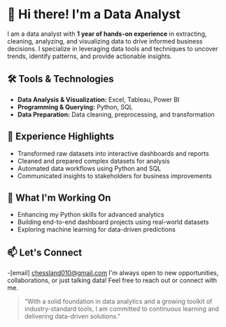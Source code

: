 # 👋 Hi there! I'm a Data Analyst

I am a data analyst with **1 year of hands-on experience** in extracting, cleaning, analyzing, and visualizing data to drive informed business decisions. I specialize in leveraging data tools and techniques to uncover trends, identify patterns, and provide actionable insights.

## 🛠️ Tools & Technologies

- **Data Analysis & Visualization:** Excel, Tableau, Power BI  
- **Programming & Querying:** Python, SQL  
- **Data Preparation:** Data cleaning, preprocessing, and transformation

## 💼 Experience Highlights

- Transformed raw datasets into interactive dashboards and reports
- Cleaned and prepared complex datasets for analysis
- Automated data workflows using Python and SQL
- Communicated insights to stakeholders for business improvements

## 🌱 What I'm Working On

- Enhancing my Python skills for advanced analytics  
- Building end-to-end dashboard projects using real-world datasets  
- Exploring machine learning for data-driven predictions

## 📫 Let's Connect
-[email] chessland010@gmail.com
I'm always open to new opportunities, collaborations, or just talking data! Feel free to reach out or connect with me.

> “With a solid foundation in data analytics and a growing toolkit of industry-standard tools, I am committed to continuous learning and delivering data-driven solutions.”

